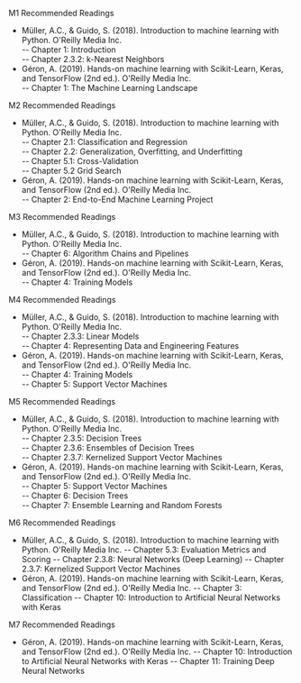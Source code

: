 M1 Recommended Readings
- Müller, A.C., & Guido, S. (2018). Introduction to machine learning with Python. O'Reilly Media Inc.  
-- Chapter 1: Introduction  
-- Chapter 2.3.2: k-Nearest Neighbors  
- Géron, A. (2019). Hands-on machine learning with Scikit-Learn, Keras, and TensorFlow (2nd ed.). O'Reilly Media Inc.  
-- Chapter 1: The Machine Learning Landscape
  
M2 Recommended Readings
- Müller, A.C., & Guido, S. (2018). Introduction to machine learning with Python. O'Reilly Media Inc.  
-- Chapter 2.1: Classification and Regression  
-- Chapter 2.2: Generalization, Overfitting, and Underfitting  
-- Chapter 5.1: Cross-Validation  
-- Chapter 5.2 Grid Search  
- Géron, A. (2019). Hands-on machine learning with Scikit-Learn, Keras, and TensorFlow (2nd ed.). O'Reilly Media Inc.  
-- Chapter 2: End-to-End Machine Learning Project

M3 Recommended Readings
- Müller, A.C., & Guido, S. (2018). Introduction to machine learning with Python. O'Reilly Media Inc.  
-- Chapter 6: Algorithm Chains and Pipelines  
- Géron, A. (2019). Hands-on machine learning with Scikit-Learn, Keras, and TensorFlow (2nd ed.). O'Reilly Media Inc.  
-- Chapter 4: Training Models

M4 Recommended Readings
- Müller, A.C., & Guido, S. (2018). Introduction to machine learning with Python. O'Reilly Media Inc.  
-- Chapter 2.3.3: Linear Models  
-- Chapter 4: Representing Data and Engineering Features  
- Géron, A. (2019). Hands-on machine learning with Scikit-Learn, Keras, and TensorFlow (2nd ed.). O'Reilly Media Inc.  
-- Chapter 4: Training Models  
-- Chapter 5: Support Vector Machines  


M5 Recommended Readings
- Müller, A.C., & Guido, S. (2018). Introduction to machine learning with Python. O'Reilly Media Inc.  
-- Chapter 2.3.5: Decision Trees  
-- Chapter 2.3.6: Ensembles of Decision Trees  
-- Chapter 2.3.7: Kernelized Support Vector Machines  
- Géron, A. (2019). Hands-on machine learning with Scikit-Learn, Keras, and TensorFlow (2nd ed.). O'Reilly Media Inc.  
-- Chapter 5: Support Vector Machines  
-- Chapter 6: Decision Trees  
-- Chapter 7: Ensemble Learning and Random Forests

M6 Recommended Readings
- Müller, A.C., & Guido, S. (2018). Introduction to machine learning with Python. O'Reilly Media Inc.
-- Chapter 5.3: Evaluation Metrics and Scoring
-- Chapter 2.3.8: Neural Networks (Deep Learning)
-- Chapter 2.3.7: Kernelized Support Vector Machines
- Géron, A. (2019). Hands-on machine learning with Scikit-Learn, Keras, and TensorFlow (2nd ed.). O'Reilly Media Inc.
-- Chapter 3: Classification
-- Chapter 10: Introduction to Artificial Neural Networks with Keras

M7 Recommended Readings
- Géron, A. (2019). Hands-on machine learning with Scikit-Learn, Keras, and TensorFlow (2nd ed.). O'Reilly Media Inc.
-- Chapter 10: Introduction to Artificial Neural Networks with Keras
-- Chapter 11: Training Deep Neural Networks
